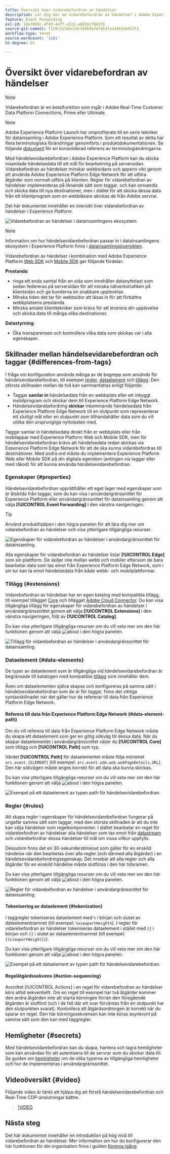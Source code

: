```yaml
---
title: Översikt över vidarebefordran av händelser
description: Lär dig mer om vidarebefordran av händelser i Adobe Experience Platform, där du kan använda Experience Platform Edge Network för att utföra uppgifter utan att ändra taggimplementeringen.
feature: Event Forwarding
exl-id: 18e76b9c-4fdd-4eff-a515-a681bc78d37b
source-git-commit: f129c215ebc5dc169b9a7ef9b3faa3463ab413f3
workflow-type: tm+mt
source-wordcount: '1181'
ht-degree: 6%

---
```


# Översikt över vidarebefordran av händelser

>[!NOTE]
>
>Vidarebefordran är en betalfunktion som ingår i Adobe Real-Time Customer Data Platform Connections, Prime eller Ultimate.

>[!NOTE]
>
>Adobe Experience Platform Launch har omprofilerats till en serie tekniker för datainsamling i Adobe Experience Platform. Som ett resultat av detta har flera terminologiska förändringar genomförts i produktdokumentationen. Se följande [dokument](../../term-updates.md) för en konsoliderad referens av terminologiändringarna.

Med händelsevidarebefordran i Adobe Experience Platform kan du skicka insamlade händelsedata till ett mål för bearbetning på serversidan. Vidarebefordran av händelser minskar webbsidans och appens vikt genom att använda Adobe Experience Platform Edge Network för att utföra åtgärder som normalt utförs på klienten. Regler för vidarebefordran av händelser implementeras på liknande sätt som taggar, och kan omvandla och skicka data till nya destinationer, men i stället för att skicka dessa data från ett klientprogram som en webbläsare skickas de från Adobe servrar.

Det här dokumentet innehåller en översikt över vidarebefordran av händelser i Experience Platform.

![Vidarebefordran av händelser i datainsamlingens ekosystem.](../../../collection/images/home/event-forwarding.png)

>[!NOTE]
>
>Information om hur händelsevidarebefordran passar in i datainsamlingens ekosystem i Experience Platform finns i [datainsamlingsöversikten](../../../collection/home.md).

Vidarebefordran av händelser i kombination med Adobe Experience Platform [Web SDK](/help/web-sdk/home.md) och [Mobile SDK](https://experienceleague.adobe.com/docs/platform-learn/data-collection/mobile-sdk/overview.html) ger följande fördelar:

**Prestanda**:

* ringa ett enda samtal från en sida som innehåller datanyttolast som sedan federeras på serversidan för att minska nätverkstrafiken på klientsidan och ge kunderna en snabbare upplevelse.
* Minska tiden det tar för webbsidor att läsas in för att förbättra webbplatsens prestanda.
* Minska antalet klienttekniker som krävs för att leverera din upplevelse och skicka data till många olika destinationer.

**Datastyrning**:

* Öka transparensen och kontrollera vilka data som skickas var i alla egenskaper.

## Skillnader mellan händelsevidarebefordran och taggar {#differences-from-tags}

I fråga om konfiguration används många av de begrepp som används för händelsevidarebefordran, till exempel [regler](../managing-resources/rules.md), [dataelement](../managing-resources/data-elements.md) och [tillägg](../managing-resources/extensions/overview.md). Den största skillnaden mellan de två kan sammanfattas enligt följande:

* Taggar **samlar in** händelsedata från en webbplats eller ett inbyggt mobilprogram och skickar dem till Experience Platform Edge Network.
* Händelsevidarebefordring **skickar** inkommande händelsedata från Experience Platform Edge Network till en slutpunkt som representerar ett slutligt mål eller en slutpunkt som tillhandahåller data som du vill utöka den ursprungliga nyttolasten med.

Taggar samlar in händelsedata direkt från er webbplats eller från mobilappar med Experience Platform Web och Mobile SDK, men för händelsevidarebefordran krävs att händelsedata redan skickas via Experience Platform Edge Network för att de ska kunna vidarebefordras till destinationer. Med andra ord måste du implementera Experience Platform Web eller Mobile SDK på din digitala egendom (antingen via taggar eller med råkod) för att kunna använda händelsevidarebefordran.

### Egenskaper {#properties}

Händelsevidarebefordran upprätthåller ett eget lager med egenskaper som är åtskilda från taggar, som du kan visa i användargränssnittet för Experience Platform eller användargränssnittet för datainsamling genom att välja **[!UICONTROL Event Forwarding]** i den vänstra navigeringen.

>[!TIP]
>
>Använd produkthjälpen i den högra panelen för att lära dig mer om vidarebefordran av händelser och visa ytterligare tillgängliga resurser.

![Egenskaper för vidarebefordran av händelser i användargränssnittet för datainsamling.](../../images/ui/event-forwarding/overview/properties.png)

Alla egenskaper för vidarebefordran av händelser listar **[!UICONTROL Edge]** som sin plattform. De skiljer inte mellan webb och mobiler eftersom de bara bearbetar data som tas emot från Experience Platform Edge Network, som i sin tur kan ta emot händelsedata från både webb- och mobilplattformar.

### Tillägg {#extensions}

Vidarebefordran av händelser har en egen katalog med kompatibla tillägg, till exempel tillägget [Core](../../extensions/server/core/overview.md) och tillägget [Adobe Cloud Connector](../../extensions/server/cloud-connector/overview.md). Du kan visa tillgängliga tillägg för egenskaper för vidarebefordran av händelser i användargränssnittet genom att välja **[!UICONTROL Extensions]** i den vänstra navigeringen, följt av **[!UICONTROL Catalog]**.

Du kan visa ytterligare tillgängliga resurser om du vill veta mer om den här funktionen genom att välja ![about](../../images/ui/event-forwarding/overview/about.png) i den högra panelen.

![Tillägg för vidarebefordran av händelser i användargränssnittet för datainsamling.](../../images/ui/event-forwarding/overview/extensions.png)

### Dataelement {#data-elements}

De typer av dataelement som är tillgängliga vid händelsevidarebefordran är begränsade till katalogen med kompatibla [tillägg](#extensions) som innehåller dem.

Även om dataelementen själva skapas och konfigureras på samma sätt i händelsevidarebefordran som de är för taggar, finns det viktiga syntaxskillnader när det gäller hur de refererar till data från Experience Platform Edge Network.

#### Referera till data från Experience Platform Edge Network {#data-element-path}

Om du vill referera till data från Experience Platform Edge Network måste du skapa ett dataelement som ger en giltig sökväg till dessa data. När du skapar dataelementet i användargränssnittet väljer du **[!UICONTROL Core]** som tillägg och **[!UICONTROL Path]** som typ.

Värdet **[!UICONTROL Path]** för dataelementet måste följa mönstret `arc.event.{ELEMENT}` (till exempel: `arc.event.xdm.web.webPageDetails.URL`). Den här sökvägen måste anges korrekt för att data ska kunna skickas.

Du kan visa ytterligare tillgängliga resurser om du vill veta mer om den här funktionen genom att välja ![about](../../images/ui/event-forwarding/overview/about.png) i den högra panelen.

![Exempel på ett dataelement av typen path för händelsevidarebefordran.](../../images/ui/event-forwarding/overview/data-reference.png)

### Regler {#rules}

Att skapa regler i egenskaper för händelsevidarebefordran fungerar på ungefär samma sätt som taggar, med den största skillnaden är att du inte kan välja händelser som regelkomponenter. I stället bearbetar en regel för vidarebefordran av händelser alla händelser som tas emot från [datastream](../../../datastreams/overview.md) och vidarebefordrar dessa händelser till mål om vissa villkor uppfylls.

Dessutom finns det en 30-sekunderstimeout som gäller för en enskild händelse när den bearbetas över alla regler (och därmed alla åtgärder) i en händelsevidarebefordringsegenskap. Det innebär att alla regler och alla åtgärder för en enskild händelse måste slutföras i den här tidsramen.

Du kan visa ytterligare tillgängliga resurser om du vill veta mer om den här funktionen genom att välja ![about](../../images/ui/event-forwarding/overview/about.png) i den högra panelen.

![Regler för vidarebefordran av händelser i användargränssnittet för datainsamling.](../../images/ui/event-forwarding/overview/rules.png)

#### Tokenisering av dataelement {#tokenization}

I taggregler tokeniseras dataelement med `%` i början och slutet av dataelementnamnet (till exempel: `%viewportHeight%`). I regler för vidarebefordran av händelser tokeniseras dataelement i stället med `{{` i början och `}}` i slutet av dataelementnamnet (till exempel: `{{viewportHeight}}`).

Du kan visa ytterligare tillgängliga resurser om du vill veta mer om den här funktionen genom att välja ![about](../../images/ui/event-forwarding/overview/about.png) i den högra panelen.

![Exempel på ett dataelement av typen path för händelsevidarebefordran.](../../images/ui/event-forwarding/overview/tokenization.png)

#### Regelåtgärdssekvens {#action-sequencing}

Avsnittet [!UICONTROL Actions] i en regel för vidarebefordran av händelser körs alltid sekventiellt. Om en regel till exempel har två åtgärder kommer den andra åtgärden inte att starta körningen förrän den föregående åtgärden är slutförd (och i de fall där ett svar förväntas från en slutpunkt har den slutpunkten svarat). Kontrollera att åtgärdsordningen är korrekt när du sparar en regel. Den här körningssekvensen kan inte köras asynkront på samma sätt som den kan med taggregler.

## Hemligheter {#secrets}

Med händelsevidarebefordran kan du skapa, hantera och lagra hemligheter som kan användas för att autentisera till de servrar som du skickar data till. Se guiden om [hemligheter](./secrets.md) om de olika typerna av tillgängliga hemligheter och hur de implementeras i användargränssnittet.

## Videoöversikt {#video}

Följande video är tänkt att hjälpa dig att förstå händelsevidarebefordran och Real-Time CDP-anslutningar bättre.

>[!VIDEO](https://video.tv.adobe.com/v/3429308)

## Nästa steg

Det här dokumentet innehåller en introduktion på hög nivå till vidarebefordran av händelser. Mer information om hur du konfigurerar den här funktionen för din organisation finns i guiden [Komma igång](./getting-started.md).
